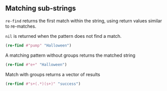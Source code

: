 ## Matching sub-strings
`re-find` returns the first match within the string, using return values similar to re-matches.

`nil` is returned when the pattern does not find a match.

```clojure
(re-find #"pump" "Halloween")
```
<!-- nil -->

A matching pattern without groups returns the matched string
```clojure
(re-find #"e+" "Halloween")
```
<!-- "ee" -->

Match with groups returns a vector of results
```clojure
(re-find #"s+(.*)(s+)" "success")
```
  <!-- ["success" "ucces" "s"] -->
